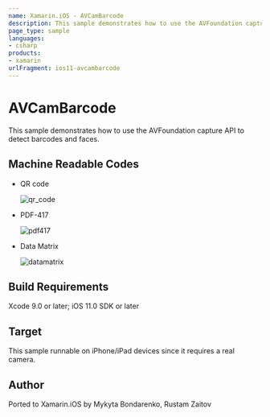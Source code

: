 ```yaml
---
name: Xamarin.iOS - AVCamBarcode
description: This sample demonstrates how to use the AVFoundation capture API to detect barcodes and faces. Machine Readable Codes QR code PDF-417 Data Matrix...
page_type: sample
languages:
- csharp
products:
- xamarin
urlFragment: ios11-avcambarcode
---
```

# AVCamBarcode

This sample demonstrates how to use the AVFoundation capture API to detect barcodes and faces.

## Machine Readable Codes

* QR code 

    ![qr_code](https://github.com/xamarin/ios-samples/raw/master/ios11/AVCamBarcode/Resources/code1.png)
* PDF-417 

    ![pdf417](https://github.com/xamarin/ios-samples/raw/master/ios11/AVCamBarcode/Resources/code2.gif)
* Data Matrix 

    ![datamatrix](https://github.com/xamarin/ios-samples/raw/master/ios11/AVCamBarcode/Resources/code3.png)

## Build Requirements

Xcode 9.0 or later; iOS 11.0 SDK or later

## Target

This sample runnable on iPhone/iPad devices since it requires a real camera.

## Author

Ported to Xamarin.iOS by Mykyta Bondarenko, Rustam Zaitov